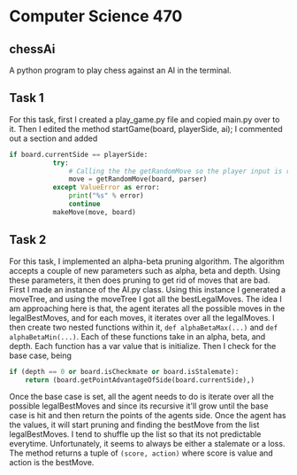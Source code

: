 Computer Science 470
======================
chessAi
----------------------

A python program to play chess against an AI in the terminal.

## Task 1
For this task, first I created a play_game.py file and copied main.py over to it. Then I edited the method startGame(board, playerSide, ai); I commented out a section and added 
 ```python
 if board.currentSide == playerSide:
            try:
                # Calling the the getRandomMove so the player input is random.
                move = getRandomMove(board, parser)
            except ValueError as error:
                print("%s" % error)
                continue
            makeMove(move, board)
```

## Task 2 
For this task, I implemented an alpha-beta pruning algorithm. The algorithm accepts a couple of new parameters such as alpha, beta and depth. Using these parameters, it then does pruning to get rid of moves that are bad. First I made an instance of the AI.py class. Using this instance I generated a moveTree, and using the moveTree I got all the bestLegalMoves. The idea I am approaching here is that, the agent iterates all the possible moves in the legalBestMoves, and for each moves, it iterates over all the legalMoves. I then create two nested functions within it, `def alphaBetaMax(...)` and `def alphaBetaMin(...)`. Each of these functions take in an alpha, beta, and depth. Each function has a var value that is initialize. Then I check for the base case, being 
```python
if (depth == 0 or board.isCheckmate or board.isStalemate):
    return (board.getPointAdvantageOfSide(board.currentSide),)
```
Once the base case is set, all the agent needs to do is iterate over all the possible legalBestMoves and since its recursive it'll grow until the base case is hit and then return the points of the agents side. Once the agent has the values, it will start pruning and finding the bestMove from the list legalBestMoves. I tend to shuffle up the list so that its not predictable everytime. Unfortunately, it seems to always be either a stalemate or a loss. The method returns a tuple of `(score, action)` where score is value and action is the bestMove.
